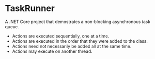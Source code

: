 # TaskRunner
A .NET Core project that demostrates a non-blocking asynchronous task queue.

  * Actions are executed sequentially, one at a time.
  * Actions are executed in the order that they were added to the class.
  * Actions need not necessarily be added all at the same time.
  * Actions may execute on another thread.

